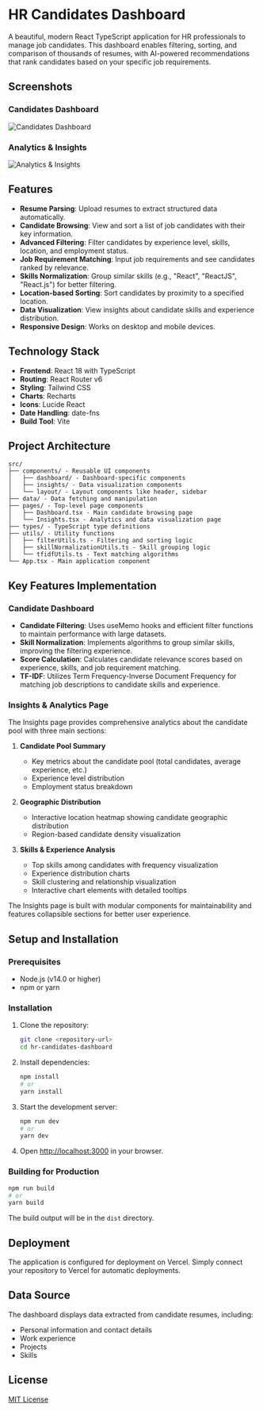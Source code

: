 # HR Candidates Dashboard

A beautiful, modern React TypeScript application for HR professionals to manage job candidates. This dashboard enables filtering, sorting, and comparison of thousands of resumes, with AI-powered recommendations that rank candidates based on your specific job requirements.

## Screenshots

### Candidates Dashboard
![Candidates Dashboard](Candidates.png)

### Analytics & Insights
![Analytics & Insights](Insights.png)

## Features

- **Resume Parsing**: Upload resumes to extract structured data automatically.
- **Candidate Browsing**: View and sort a list of job candidates with their key information.
- **Advanced Filtering**: Filter candidates by experience level, skills, location, and employment status.
- **Job Requirement Matching**: Input job requirements and see candidates ranked by relevance.
- **Skills Normalization**: Group similar skills (e.g., "React", "ReactJS", "React.js") for better filtering.
- **Location-based Sorting**: Sort candidates by proximity to a specified location.
- **Data Visualization**: View insights about candidate skills and experience distribution.
- **Responsive Design**: Works on desktop and mobile devices.

## Technology Stack

- **Frontend**: React 18 with TypeScript
- **Routing**: React Router v6
- **Styling**: Tailwind CSS
- **Charts**: Recharts
- **Icons**: Lucide React
- **Date Handling**: date-fns
- **Build Tool**: Vite

## Project Architecture

```
src/
├── components/ - Reusable UI components
│   ├── dashboard/ - Dashboard-specific components
│   ├── insights/ - Data visualization components
│   └── layout/ - Layout components like header, sidebar
├── data/ - Data fetching and manipulation
├── pages/ - Top-level page components
│   ├── Dashboard.tsx - Main candidate browsing page
│   └── Insights.tsx - Analytics and data visualization page
├── types/ - TypeScript type definitions
├── utils/ - Utility functions
│   ├── filterUtils.ts - Filtering and sorting logic
│   ├── skillNormalizationUtils.ts - Skill grouping logic
│   └── tfidfUtils.ts - Text matching algorithms
└── App.tsx - Main application component
```

## Key Features Implementation

### Candidate Dashboard
- **Candidate Filtering**: Uses useMemo hooks and efficient filter functions to maintain performance with large datasets.
- **Skill Normalization**: Implements algorithms to group similar skills, improving the filtering experience.
- **Score Calculation**: Calculates candidate relevance scores based on experience, skills, and job requirement matching.
- **TF-IDF**: Utilizes Term Frequency-Inverse Document Frequency for matching job descriptions to candidate skills and experience.

### Insights & Analytics Page
The Insights page provides comprehensive analytics about the candidate pool with three main sections:

1. **Candidate Pool Summary**
   - Key metrics about the candidate pool (total candidates, average experience, etc.)
   - Experience level distribution
   - Employment status breakdown

2. **Geographic Distribution**
   - Interactive location heatmap showing candidate geographic distribution
   - Region-based candidate density visualization

3. **Skills & Experience Analysis**
   - Top skills among candidates with frequency visualization
   - Experience distribution charts
   - Skill clustering and relationship visualization
   - Interactive chart elements with detailed tooltips

The Insights page is built with modular components for maintainability and features collapsible sections for better user experience.

## Setup and Installation

### Prerequisites

- Node.js (v14.0 or higher)
- npm or yarn

### Installation

1. Clone the repository:
   ```bash
   git clone <repository-url>
   cd hr-candidates-dashboard
   ```

2. Install dependencies:
   ```bash
   npm install
   # or
   yarn install
   ```

3. Start the development server:
   ```bash
   npm run dev
   # or
   yarn dev
   ```

4. Open [http://localhost:3000](http://localhost:3000) in your browser.

### Building for Production

```bash
npm run build
# or
yarn build
```

The build output will be in the `dist` directory.

## Deployment

The application is configured for deployment on Vercel. Simply connect your repository to Vercel for automatic deployments.

## Data Source

The dashboard displays data extracted from candidate resumes, including:
- Personal information and contact details
- Work experience 
- Projects
- Skills

## License

[MIT License](LICENSE) 